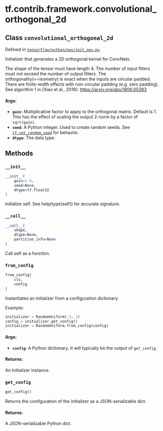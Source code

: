<div itemscope itemtype="http://developers.google.com/ReferenceObject">
<meta itemprop="name" content="tf.contrib.framework.convolutional_orthogonal_2d" />
<meta itemprop="property" content="__call__"/>
<meta itemprop="property" content="__init__"/>
<meta itemprop="property" content="from_config"/>
<meta itemprop="property" content="get_config"/>
</div>

# tf.contrib.framework.convolutional_orthogonal_2d

## Class `convolutional_orthogonal_2d`





Defined in [`tensorflow/python/ops/init_ops.py`](https://www.tensorflow.org/code/tensorflow/python/ops/init_ops.py).

Initializer that generates a 2D orthogonal kernel for ConvNets.

The shape of the tensor must have length 4. The number of input
filters must not exceed the number of output filters.
The orthogonality(==isometry) is exact when the inputs are circular padded.
There are finite-width effects with non-circular padding (e.g. zero padding).
See algorithm 1 in [Xiao et al., 2018]: https://arxiv.org/abs/1806.05393

#### Args:

* <b>`gain`</b>: Multiplicative factor to apply to the orthogonal matrix. Default is 1.
    This has the effect of scaling the output 2-norm by a factor of
    `sqrt(gain)`.
* <b>`seed`</b>: A Python integer. Used to create random seeds. See
    <a href="../../../tf/set_random_seed.md"><code>tf.set_random_seed</code></a> for behavior.
* <b>`dtype`</b>: The data type.

## Methods

<h3 id="__init__"><code>__init__</code></h3>

``` python
__init__(
    gain=1.0,
    seed=None,
    dtype=tf.float32
)
```

Initialize self.  See help(type(self)) for accurate signature.

<h3 id="__call__"><code>__call__</code></h3>

``` python
__call__(
    shape,
    dtype=None,
    partition_info=None
)
```

Call self as a function.

<h3 id="from_config"><code>from_config</code></h3>

``` python
from_config(
    cls,
    config
)
```

Instantiates an initializer from a configuration dictionary.

Example:

```python
initializer = RandomUniform(-1, 1)
config = initializer.get_config()
initializer = RandomUniform.from_config(config)
```

#### Args:

* <b>`config`</b>: A Python dictionary.
    It will typically be the output of `get_config`.


#### Returns:

An Initializer instance.

<h3 id="get_config"><code>get_config</code></h3>

``` python
get_config()
```

Returns the configuration of the initializer as a JSON-serializable dict.

#### Returns:

A JSON-serializable Python dict.



